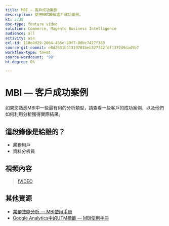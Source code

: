 ```yaml
---
title: MBI — 客戶成功案例
description: 使用MBI瞭解客戶成功案例。
kt: 5738
doc-type: feature video
solution: Commerce, Magento Business Intelligence
audience: all
activity: use
exl-id: 118e4d29-2064-465c-89f7-00bc7427f383
source-git-commit: e8d2631b31319701beb327f42fdf1372d9dad9b7
workflow-type: tm+mt
source-wordcount: '90'
ht-degree: 0%

---
```


# MBI — 客戶成功案例

如果您熟悉MBI中一些最有用的分析類型，請查看一些客戶的成功案例，以及他們如何利用分析獲得實際結果。

## 這段錄像是給誰的？

- 業務用戶
- 資料分析員

## 視頻內容

>[!VIDEO](https://video.tv.adobe.com/v/35992?quality=12&learn=on)

## 其他資源

- [業務效能分析 — MBI使用手冊](https://experienceleague.adobe.com/docs/commerce-business-intelligence/mbi/analyze/customers/rfm-analysis.html)
- [Google Analytics中的UTM標籤 — MBI使用手冊](https://experienceleague.adobe.com/docs/commerce-business-intelligence/mbi/best-practices/data/utm-tagging-google.html)
